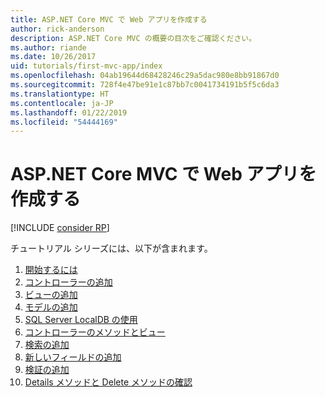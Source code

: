 ```yaml
---
title: ASP.NET Core MVC で Web アプリを作成する
author: rick-anderson
description: ASP.NET Core MVC の概要の目次をご確認ください。
ms.author: riande
ms.date: 10/26/2017
uid: tutorials/first-mvc-app/index
ms.openlocfilehash: 04ab19644d68428246c29a5dac980e8bb91867d0
ms.sourcegitcommit: 728f4e47be91e1c87bb7c0041734191b5f5c6da3
ms.translationtype: HT
ms.contentlocale: ja-JP
ms.lasthandoff: 01/22/2019
ms.locfileid: "54444169"
---
```

# <a name="create-a-web-app-with-aspnet-core-mvc"></a>ASP.NET Core MVC で Web アプリを作成する

[!INCLUDE [consider RP](~/includes/razor.md)]

チュートリアル シリーズには、以下が含まれます。

1. [開始するには](start-mvc.md)
1. [コントローラーの追加](adding-controller.md)
1. [ビューの追加](adding-view.md)
1. [モデルの追加](adding-model.md)
1. [SQL Server LocalDB の使用](working-with-sql.md)
1. [コントローラーのメソッドとビュー](controller-methods-views.md)
1. [検索の追加](search.md)
1. [新しいフィールドの追加](new-field.md)
1. [検証の追加](validation.md)
1. [Details メソッドと Delete メソッドの確認](details.md)

